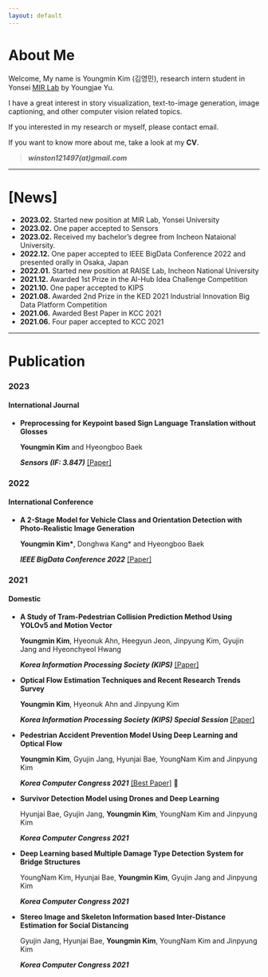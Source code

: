 ```yaml
---
layout: default
---
```


# About Me
Welcome, My name is Youngmin Kim (김영민), research intern student in Yonsei <a href='https://mirlab.yonsei.ac.kr/'>MIR Lab</a> by Youngjae Yu.

I have a great interest in story visualization, text-to-image generation, image captioning, and other computer vision related topics.

If you interested in my research or myself, please contact email.

If you want to know more about me, take a look at my **CV**.

> ***winston121497(at)gmail.com***

* * *

# [News]
* <b>2023.02.</b> Started new position at MIR Lab, Yonsei University
* <b>2023.02.</b> One paper accepted to Sensors
* <b>2023.02.</b> Received my bachelor’s degree from Incheon Nataional University.
* <b>2022.12.</b> One paper accepted to IEEE BigData Conference 2022 and presented orally in Osaka, Japan
* <b>2022.01.</b> Started new position at RAISE Lab, Incheon National University
* <b>2021.12.</b> Awarded 1st Prize in the AI-Hub Idea Challenge Competition
* <b>2021.10.</b> One paper accepted to KIPS
* <b>2021.08.</b> Awarded 2nd Prize in the KED 2021 Industrial Innovation Big Data Platform Competition
* <b>2021.06.</b> Awarded Best Paper in KCC 2021
* <b>2021.06.</b> Four paper accepted to KCC 2021

* * *

# Publication
### 2023
#### International Journal
- **Preprocessing for Keypoint based Sign Language Translation without Glosses**

  <b>Youngmin Kim</b> and Hyeongboo Baek

  <b><i>Sensors (IF: 3.847)</i></b> <a href='https://www.mdpi.com/1424-8220/23/6/3231'>[Paper]</a>

### 2022
#### International Conference
- **A 2-Stage Model for Vehicle Class and Orientation Detection with Photo-Realistic Image Generation**

  <b>Youngmin Kim\*</b>, Donghwa Kang* and Hyeongboo Baek

  <b><i>IEEE BigData Conference 2022</i></b> <a href='https://ieeexplore.ieee.org/abstract/document/10020472'>[Paper]</a>

### 2021
#### Domestic
- **A Study of Tram-Pedestrian Collision Prediction Method Using YOLOv5 and Motion Vector** 

  <b>Youngmin Kim</b>, Hyeonuk Ahn, Heegyun Jeon, Jinpyung Kim, Gyujin Jang and Hyeonchyeol Hwang

  <b><i>Korea Information Processing Society (KIPS)</i></b> <a href='https://www.kci.go.kr/kciportal/ci/sereArticleSearch/ciSereArtiView.kci?sereArticleSearchBean.artiId=ART002797297'>[Paper]</a>
- **Optical Flow Estimation Techniques and Recent Research Trends Survey**

  <b>Youngmin Kim</b>, Hyeonuk Ahn and Jinpyung Kim
  
  <b><i>Korea Information Processing Society (KIPS) Special Session</i></b> <a href='https://kiss.kstudy.com/Detail/Ar?key=3930754'>[Paper]</a>

- **Pedestrian Accident Prevention Model Using Deep Learning and Optical Flow**

  <b>Youngmin Kim</b>, Gyujin Jang, Hyunjai Bae, YoungNam Kim and Jinpyung Kim
  
  <b><i>Korea Computer Congress 2021</i></b> <a href='https://www.dbpia.co.kr/pdf/pdfView.do?nodeId=NODE10583405&googleIPSandBox=false&mark=0&ipRange=false&accessgl=Y&language=ko_KR&hasTopBanner=true'>[Best Paper]</a> 🥇

- **Survivor Detection Model using Drones and Deep Learning**

  Hyunjai Bae, Gyujin Jang, <b>Youngmin Kim</b>, YoungNam Kim and Jinpyung Kim
 
  <b><i>Korea Computer Congress 2021</i></b>

- **Deep Learning based Multiple Damage Type Detection System for Bridge Structures**

  YoungNam Kim, Hyunjai Bae, <b>Youngmin Kim</b>, Gyujin Jang and Jinpyung Kim
  
  <b><i>Korea Computer Congress 2021</i></b>
  
- **Stereo Image and Skeleton Information based Inter-Distance Estimation for Social Distancing**

  Gyujin Jang, Hyunjai Bae, <b>Youngmin Kim</b>, YoungNam Kim and Jinpyung Kim
  
  <b><i>Korea Computer Congress 2021</i></b>
